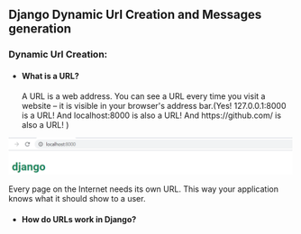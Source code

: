 ## Django Dynamic Url Creation and  Messages generation
### Dynamic Url Creation:
  - #### What is a URL?
    <p>A URL is a web address. You can see a URL every time you visit a website – it is visible in your browser's address bar.(Yes! 127.0.0.1:8000 is a URL! And localhost:8000 is also a URL! And https://github.com/ is also a URL! )</p>
    
<img src="urlimage.png" alt="url image"/>

  <p>Every page on the Internet needs its own URL. This way your application knows what it should show to a user.</p>
  
  
  
 - #### How do URLs work in Django?
